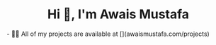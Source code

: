 <h1 align="center">Hi 👋, I'm Awais Mustafa</h1>
- 👨‍💻 All of my projects are available at [](awaismustafa.com/projects)

